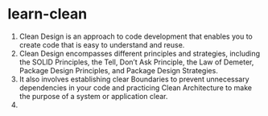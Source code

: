 # learn-clean
1. Clean Design is an approach to code development that enables you to create code that is easy to understand and reuse.
2. Clean Design encompasses different principles and strategies, including the SOLID Principles, the Tell, Don’t Ask Principle, the Law of Demeter, Package Design Principles, and Package Design Strategies. 
3. It also involves establishing clear Boundaries to prevent unnecessary dependencies in your code and practicing Clean Architecture to make the purpose of a system or application clear.
4. 
